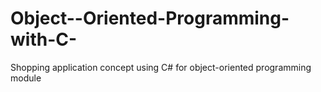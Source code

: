 # Object--Oriented-Programming-with-C-
Shopping application concept using C# for object-oriented programming module
